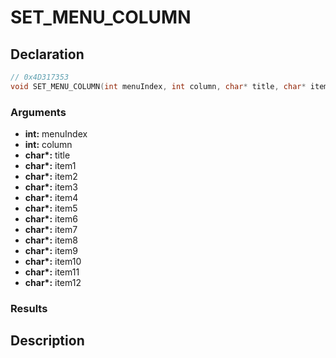 # SET_MENU_COLUMN

## Declaration
```cpp
// 0x4D317353
void SET_MENU_COLUMN(int menuIndex, int column, char* title, char* item1, char* item2, char* item3, char* item4, char* item5, char* item6, char* item7, char* item8, char* item9, char* item10, char* item11, char* item12);
```

### Arguments
- **int:** menuIndex
- **int:** column
- **char\*:** title
- **char\*:** item1
- **char\*:** item2
- **char\*:** item3
- **char\*:** item4
- **char\*:** item5
- **char\*:** item6
- **char\*:** item7
- **char\*:** item8
- **char\*:** item9
- **char\*:** item10
- **char\*:** item11
- **char\*:** item12

### Results

## Description
